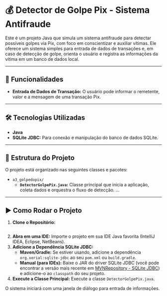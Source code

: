 # 💰 Detector de Golpe Pix - Sistema Antifraude

Este é um projeto Java que simula um sistema antifraude para detectar possíveis golpes via Pix, com foco em conscientizar e auxiliar vítimas. Ele oferece um sistema simples para entrada de dados de transações e, em caso de detecção de golpe, orienta o usuário e registra as informações da vítima em um banco de dados local.

---

## 🚀 Funcionalidades

* **Entrada de Dados de Transação:** O usuário pode informar o remetente, valor e a mensagem de uma transação Pix.

---

## 🛠️ Tecnologias Utilizadas

* **Java**
* **SQLite JDBC:** Para conexão e manipulação do banco de dados SQLite.

---

## 📁 Estrutura do Projeto

O projeto está organizado nas seguintes classes e pacotes:

* `a3_golpedopix/`
    * **`DetectorGolpePix.java`:** Classe principal que inicia a aplicação, coleta dados e orquestra o fluxo de detecção.
    ...
---

## ▶️ Como Rodar o Projeto

1.  **Clone o Repositório:**
    ```bash
    
    ```
2.  **Abra em uma IDE:** Importe o projeto em sua IDE Java favorita (IntelliJ IDEA, Eclipse, NetBeans).
3.  **Adicione a Dependência SQLite JDBC:**
    * **Maven/Gradle:** Se estiver usando, adicione a dependência `org.xerial:sqlite-jdbc` ao seu `pom.xml` ou `build.gradle`.
    * **Manual (para IDEs):** Baixe o JAR do driver SQLite JDBC (você pode encontrar a versão mais recente em [MVNRepository - SQLite JDBC](https://mvnrepository.com/artifact/org.xerial/sqlite-jdbc)) e adicione-o ao `classpath` do seu projeto.
4.  **Execute a Classe Principal:** Execute a classe `DetectorGolpePix.java`.

O sistema iniciará com uma janela de diálogo para entrada de informações.
